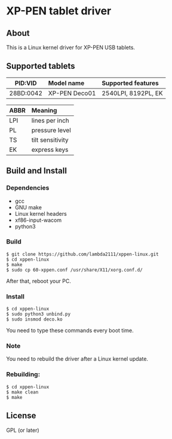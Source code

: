 # XP-PEN tablet driver

## About

This is a Linux kernel driver for XP-PEN USB tablets.

## Supported tablets

| PID:VID |Model name              |Supported features                 |
|:-------:|:-----------------------|:----------------------------------|
|28BD:0042|XP-PEN Deco01           |2540LPI, 8192PL, EK                |

|ABBR|Meaning         |
|:---|:---------------|
|LPI |lines per inch  |
|PL  |pressure level  |
|TS  |tilt sensitivity|
|EK  |express keys    |

## Build and Install 

### Dependencies

- gcc
- GNU make
- Linux kernel headers
- xf86-input-wacom
- python3

### Build

    $ git clone https://github.com/lambda2111/xppen-linux.git
    $ cd xppen-linux
    $ make
    $ sudo cp 60-xppen.conf /usr/share/X11/xorg.conf.d/

After that, reboot your PC.

### Install

    $ cd xppen-linux
    $ sudo python3 unbind.py
    $ sudo insmod deco.ko

You need to type these commands every boot time.

### Note

You need to rebuild the driver after a Linux kernel update.

### Rebuilding:

    $ cd xppen-linux
    $ make clean
    $ make

## License

GPL (or later)

